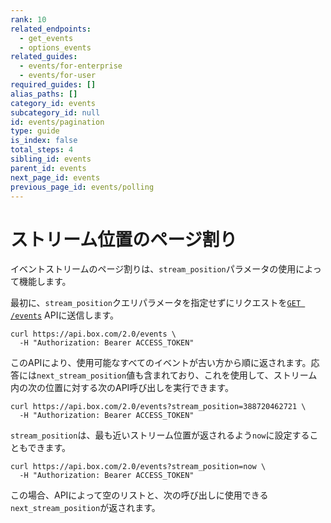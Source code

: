 ```yaml
---
rank: 10
related_endpoints:
  - get_events
  - options_events
related_guides:
  - events/for-enterprise
  - events/for-user
required_guides: []
alias_paths: []
category_id: events
subcategory_id: null
id: events/pagination
type: guide
is_index: false
total_steps: 4
sibling_id: events
parent_id: events
next_page_id: events
previous_page_id: events/polling
---
```

# ストリーム位置のページ割り

イベントストリームのページ割りは、`stream_position`パラメータの使用によって機能します。

最初に、`stream_position`クエリパラメータを指定せずにリクエストを[`GET /events`](e://get_events) APIに送信します。

```curl
curl https://api.box.com/2.0/events \
  -H "Authorization: Bearer ACCESS_TOKEN"
```

このAPIにより、使用可能なすべてのイベントが古い方から順に返されます。応答には`next_stream_position`値も含まれており、これを使用して、ストリーム内の次の位置に対する次のAPI呼び出しを実行できます。

```curl
curl https://api.box.com/2.0/events?stream_position=388720462721 \
  -H "Authorization: Bearer ACCESS_TOKEN"
```

`stream_position`は、最も近いストリーム位置が返されるよう`now`に設定することもできます。

```curl
curl https://api.box.com/2.0/events?stream_position=now \
  -H "Authorization: Bearer ACCESS_TOKEN"
```

この場合、APIによって空のリストと、次の呼び出しに使用できる`next_stream_position`が返されます。
